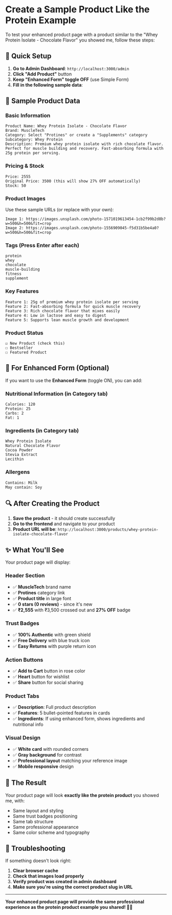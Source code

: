 # Create a Sample Product Like the Protein Example

To test your enhanced product page with a product similar to the "Whey Protein Isolate - Chocolate Flavor" you showed me, follow these steps:

## 🚀 **Quick Setup**

1. **Go to Admin Dashboard**: `http://localhost:3000/admin`
2. **Click "Add Product"** button
3. **Keep "Enhanced Form" toggle OFF** (use Simple Form)
4. **Fill in the following sample data**:

## 📝 **Sample Product Data**

### **Basic Information**
```
Product Name: Whey Protein Isolate - Chocolate Flavor
Brand: MuscleTech
Category: Select "Protines" or create a "Supplements" category
Subcategory: Whey Protein
Description: Premium whey protein isolate with rich chocolate flavor. Perfect for muscle building and recovery. Fast-absorbing formula with 25g protein per serving.
```

### **Pricing & Stock**
```
Price: 2555
Original Price: 3500 (this will show 27% OFF automatically)
Stock: 50
```

### **Product Images**
Use these sample URLs (or replace with your own):
```
Image 1: https://images.unsplash.com/photo-1571019613454-1cb2f99b2d8b?w=500&h=500&fit=crop
Image 2: https://images.unsplash.com/photo-1556909045-f5d31b5be4a0?w=500&h=500&fit=crop
```

### **Tags** (Press Enter after each)
```
protein
whey
chocolate
muscle-building
fitness
supplement
```

### **Key Features**
```
Feature 1: 25g of premium whey protein isolate per serving
Feature 2: Fast-absorbing formula for quick muscle recovery
Feature 3: Rich chocolate flavor that mixes easily
Feature 4: Low in lactose and easy to digest
Feature 5: Supports lean muscle growth and development
```

### **Product Status**
```
☑️ New Product (check this)
☐ Bestseller
☐ Featured Product
```

## 🎯 **For Enhanced Form (Optional)**

If you want to use the **Enhanced Form** (toggle ON), you can add:

### **Nutritional Information** (in Category tab)
```
Calories: 120
Protein: 25
Carbs: 2
Fat: 1
```

### **Ingredients** (in Category tab)
```
Whey Protein Isolate
Natural Chocolate Flavor  
Cocoa Powder
Stevia Extract
Lecithin
```

### **Allergens**
```
Contains: Milk
May contain: Soy
```

## 🔍 **After Creating the Product**

1. **Save the product** - it should create successfully
2. **Go to the frontend** and navigate to your product
3. **Product URL will be**: `http://localhost:3000/products/whey-protein-isolate-chocolate-flavor`

## ✨ **What You'll See**

Your product page will display:

### **Header Section**
- ✅ **MuscleTech** brand name
- ✅ **Protines** category link
- ✅ **Product title** in large font
- ✅ **0 stars (0 reviews)** - since it's new
- ✅ **₹2,555** with ₹3,500 crossed out and **27% OFF** badge

### **Trust Badges**
- ✅ **100% Authentic** with green shield
- ✅ **Free Delivery** with blue truck icon
- ✅ **Easy Returns** with purple return icon

### **Action Buttons**
- ✅ **Add to Cart** button in rose color
- ✅ **Heart** button for wishlist
- ✅ **Share** button for social sharing

### **Product Tabs**
- ✅ **Description**: Full product description
- ✅ **Features**: 5 bullet-pointed features in cards
- ✅ **Ingredients**: If using enhanced form, shows ingredients and nutritional info

### **Visual Design**
- ✅ **White card** with rounded corners
- ✅ **Gray background** for contrast
- ✅ **Professional layout** matching your reference image
- ✅ **Mobile responsive** design

## 🎨 **The Result**

Your product page will look **exactly like the protein product** you showed me, with:
- Same layout and styling
- Same trust badges positioning
- Same tab structure
- Same professional appearance
- Same color scheme and typography

## 🔧 **Troubleshooting**

If something doesn't look right:
1. **Clear browser cache**
2. **Check that images load properly**
3. **Verify product was created in admin dashboard**
4. **Make sure you're using the correct product slug in URL**

---

**Your enhanced product page will provide the same professional experience as the protein product example you shared! 🏋️‍♂️**